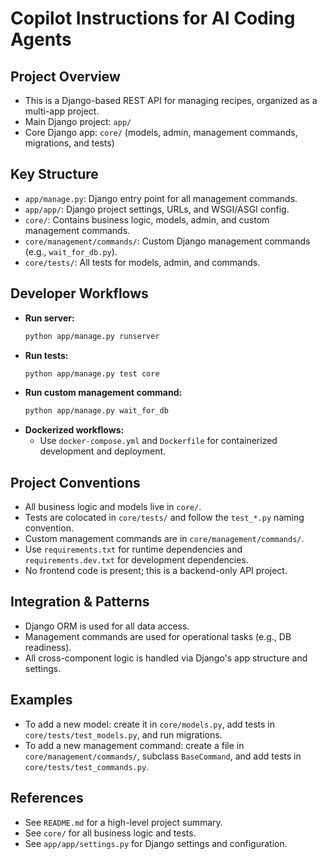 # Copilot Instructions for AI Coding Agents

## Project Overview
- This is a Django-based REST API for managing recipes, organized as a multi-app project.
- Main Django project: `app/`
- Core Django app: `core/` (models, admin, management commands, migrations, and tests)

## Key Structure
- `app/manage.py`: Django entry point for all management commands.
- `app/app/`: Django project settings, URLs, and WSGI/ASGI config.
- `core/`: Contains business logic, models, admin, and custom management commands.
- `core/management/commands/`: Custom Django management commands (e.g., `wait_for_db.py`).
- `core/tests/`: All tests for models, admin, and commands.

## Developer Workflows
- **Run server:**
  ```sh
  python app/manage.py runserver
  ```
- **Run tests:**
  ```sh
  python app/manage.py test core
  ```
- **Run custom management command:**
  ```sh
  python app/manage.py wait_for_db
  ```
- **Dockerized workflows:**
  - Use `docker-compose.yml` and `Dockerfile` for containerized development and deployment.

## Project Conventions
- All business logic and models live in `core/`.
- Tests are colocated in `core/tests/` and follow the `test_*.py` naming convention.
- Custom management commands are in `core/management/commands/`.
- Use `requirements.txt` for runtime dependencies and `requirements.dev.txt` for development dependencies.
- No frontend code is present; this is a backend-only API project.

## Integration & Patterns
- Django ORM is used for all data access.
- Management commands are used for operational tasks (e.g., DB readiness).
- All cross-component logic is handled via Django's app structure and settings.

## Examples
- To add a new model: create it in `core/models.py`, add tests in `core/tests/test_models.py`, and run migrations.
- To add a new management command: create a file in `core/management/commands/`, subclass `BaseCommand`, and add tests in `core/tests/test_commands.py`.

## References
- See `README.md` for a high-level project summary.
- See `core/` for all business logic and tests.
- See `app/app/settings.py` for Django settings and configuration.
